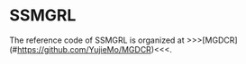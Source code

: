 # SSMGRL
The reference code of SSMGRL is organized at >>>[MGDCR] (#https://github.com/YujieMo/MGDCR)<<<.
